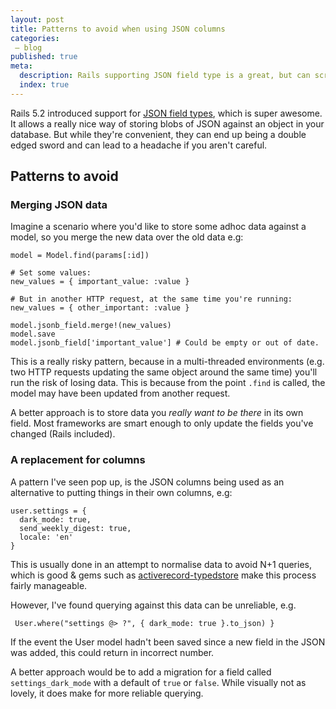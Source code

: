 ```yaml
---
layout: post
title: Patterns to avoid when using JSON columns
categories:
 – blog
published: true
meta:
  description: Rails supporting JSON field type is a great, but can screw you right over. 
  index: true
---
```


Rails 5.2 introduced support for [JSON field types](https://edgeguides.rubyonrails.org/active_record_postgresql.html#json-and-jsonb), which is super awesome. It allows a really nice way of storing blobs of JSON against an object in your database. But while they're convenient, they can end up being a double edged sword and can lead to a headache if you aren't careful.

## Patterns to avoid

### Merging JSON data

Imagine a scenario where you'd like to store some adhoc data against a model, so you merge the new data over the old data e.g:


    model = Model.find(params[:id])

    # Set some values:
    new_values = { important_value: :value }

    # But in another HTTP request, at the same time you're running:
    new_values = { other_important: :value }

    model.jsonb_field.merge!(new_values)
    model.save
    model.jsonb_field['important_value'] # Could be empty or out of date.

This is a really risky pattern, because in a multi-threaded environments (e.g. two HTTP requests updating the same object around the same time) you'll run the risk of losing data. This is because from the point `.find` is called, the model may have been updated from another request.

A better approach is to store data you _really want to be there_ in its own field. Most frameworks are smart enough to only update the fields you've changed (Rails included).

### A replacement for columns

A pattern I've seen pop up, is the JSON columns being used as an alternative to putting things in their own columns, e.g:

    user.settings = {
      dark_mode: true,
      send_weekly_digest: true,
      locale: 'en'
    }

This is usually done in an attempt to normalise data to avoid N+1 queries, which is good & gems such as [activerecord-typedstore](https://github.com/byroot/activerecord-typedstore) make this process fairly manageable.

However, I've found querying against this data can be unreliable, e.g.

     User.where("settings @> ?", { dark_mode: true }.to_json) }

If the event the User model hadn't been saved since a new field in the JSON was added, this could return in incorrect number.

A better approach would be to add a migration for a field called `settings_dark_mode` with a default of `true` or `false`. While visually not as lovely, it does make for more reliable querying.
